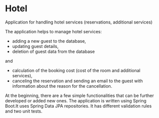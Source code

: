 # Hotel
Application for handling hotel services (reservations, additional services)

The application helps to manage hotel services:
+ adding a new guest to the database,
+ updating guest details,
+ deletion of guest data from the database

and

+ calculation of the booking cost (cost of the room and additional services),
+ canceling the reservation and sending an email to the guest with information about the reason for the cancellation.

At the beginning, there are a few simple functionalities that can be further developed or added new ones.
The application is written using Spring Boot.It uses Spring Data JPA repositories. It has different validation rules and two unit tests.


